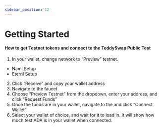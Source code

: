```yaml
---
sidebar_position: 12
---
```

# Getting Started
#### How to get Testnet tokens and connect to the TeddySwap Public Test

1. In your wallet, change network to “Preview” testnet. 
- Nami Setup
- Eternl Setup
2. Click “Receive” and copy your wallet address
3. Navigate to the faucet
4. Choose “Preview Testnet” from the dropdown, enter your address, and click “Request Funds”
5. Once the funds are in your wallet, navigate to the  and click “Connect Wallet”
6. Select your wallet of choice, and wait for it to load in. It will show how much test ADA is in your wallet when connected.
